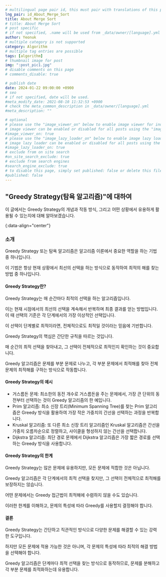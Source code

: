```yaml
---
# multilingual page pair id, this must pair with translations of this page. (This name must be unique)
lng_pair: id_About_Merge_Sort
title: About Merge Sort
# title: About Merge Sort
# post specific
# if not specified, .name will be used from _data/owner/[language].yml
author: Yeonuk
# multiple category is not supported
category: Algorithm
# multiple tag entries are possible
tags: [algorithm]
# thumbnail image for post
img: ":post_pic1.jpg"
# disable comments on this page
# comments_disable: true

# publish date
date: 2024-01-22 09:00:00 +0900
# seo
# if not specified, date will be used.
#meta_modify_date: 2021-08-10 11:32:53 +0900
# check the meta_common_description in _data/owner/[language].yml
#meta_description: ""

# optional
# please use the "image_viewer_on" below to enable image viewer for individual pages or posts (_posts/ or [language]/_posts folders).
# image viewer can be enabled or disabled for all posts using the "image_viewer_posts: true" setting in _data/conf/main.yml.
#image_viewer_on: true
# please use the "image_lazy_loader_on" below to enable image lazy loader for individual pages or posts (_posts/ or [language]/_posts folders).
# image lazy loader can be enabled or disabled for all posts using the "image_lazy_loader_posts: true" setting in _data/conf/main.yml.
#image_lazy_loader_on: true
# exclude from on site search
#on_site_search_exclude: true
# exclude from search engines
#search_engine_exclude: true
# to disable this page, simply set published: false or delete this file
#published: false
---
```


<!-- outline-start -->

## "Greedy Strategy(탐욕 알고리즘)"에 대하여

이 글에서는 Greedy Strategy의 개념과 작동 방식, 그리고 어떤 상황에서 유용하게 활용될 수 있는지에 대해 알아보겠습니다.

{:data-align="center"}

<!-- outline-end -->

### 소개

Greedy Strategy 또는 탐욕 알고리즘은 알고리즘 이론에서 중요한 역할을 하는 기법 중 하나입니다.

이 기법은 항상 현재 상황에서 최선의 선택을 하는 방식으로 동작하여 최적의 해를 찾는 방법 중 하나입니다.

#### Greedy Strategy란?

Greedy Strategy는 매 순간마다 최적의 선택을 하는 알고리즘입니다.

이는 현재 시점에서의 최선의 선택을 계속해서 반복하며 최종 결과를 얻는 방법입니다. 이 때 선택의 기준은 각 단계에서의 가장 이상적인 선택입니다.

이 선택이 단계별로 최적이라면, 전체적으로도 최적일 것이라는 믿음에 기반합니다.

Greedy Strategy의 핵심은 간단한 규칙을 따르는 것입니다.

매 순간의 최적 선택을 찾아내고, 그 선택이 전체적으로 최적인지 확인하는 것이 중요합니다.

Greedy 알고리즘은 문제를 부분 문제로 나누고, 각 부분 문제에서 최적해를 찾아 전체 문제의 최적해를 구하는 방식으로 작동합니다.

#### Greedy Strategy의 예시

- 거스름돈 문제: 최소한의 동전 개수로 거스름돈을 주는 문제에서, 가장 큰 단위의 동전부터 선택하는 것이 Greedy 알고리즘의 한 예입니다.
- Prim 알고리즘: 최소 신장 트리(Minimum Spanning Tree)를 찾는 Prim 알고리즘은 Greedy 방식을 활용하여 가장 작은 가중치의 간선을 선택하는 과정을 반복합니다.
- Kruskal 알고리즘: 또 다른 최소 신장 트리 알고리즘인 Kruskal 알고리즘은 간선을 가중치 오름차순으로 정렬하고, 사이클을 형성하지 않는 간선을 선택합니다.
- Dijkstra 알고리즘: 최단 경로 문제에서 Dijkstra 알고리즘은 가장 짧은 경로를 선택하는 Greedy 방식을 사용합니다.

#### Greedy Strategy의 한계

Greedy Strategy는 많은 문제에 유용하지만, 모든 문제에 적합한 것은 아닙니다.

Greedy 알고리즘은 각 단계에서의 최적 선택을 찾지만, 그 선택이 전체적으로 최적해를 보장하지는 않습니다.

어떤 문제에서는 Greedy 접근법이 최적해에 수렴하지 않을 수도 있습니다.

이러한 한계를 이해하고, 문제의 특성에 따라 Greedy를 사용할지 결정해야 합니다.

#### 결론

Greedy Strategy는 간단하고 직관적인 방식으로 다양한 문제를 해결할 수 있는 강력한 도구입니다.

하지만 모든 문제에 적용 가능한 것은 아니며, 각 문제의 특성에 따라 최적의 해결 방법을 선택해야 합니다.

Greedy 알고리즘은 단계마다 최적 선택을 찾는 방식으로 동작하므로, 문제를 분해하고 각 부분 문제를 최적화하는데 유용합니다.

